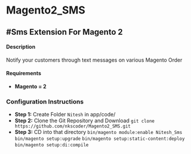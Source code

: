 # Magento2_SMS
#Sms Extension For Magento 2
---
#### Description
Notify your customers through text messages on various Magento Order 
#### Requirements
* **Magento = 2**

### Configuration Instructions
* **Step 1:** Create Folder `Nitesh` in app/code/ 
* **Step 2:** Clone the Git Repository and Download 
  `git clone https://github.com/nkscoder/Magento2_SMS.git`
* **Step 3:** CD into that directory
 `bin/magento module:enable Nitesh_Sms`
 `bin/magento setup:upgrade`
 `bin/magento setup:static-content:deploy`
 `bin/magento setup:di:compile`
